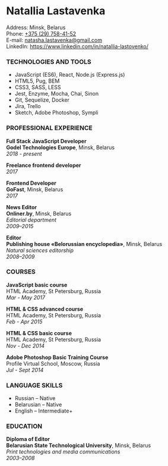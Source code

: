 <h1>Natallia Lastavenka</h1>
Address: Minsk, Belarus<br>
Phone: <a href="tel:+375297584152">+375 (29) 758-41-52</a><br>
E-mail: <a href="mailto:natasha.lastavenka@gmail.com">natasha.lastavenka@gmail.com</a><br>
LinkedIn: <a href="https://www.linkedin.com/in/natallia-lastovenko/">https://www.linkedin.com/in/natallia-lastovenko/</a>

<h3>TECHNOLOGIES AND TOOLS</h3>
<ul>
  <li>JavaScript (ES6), React, Node.js (Express.js)</li>
  <li>HTML5, Pug, BEM</li>
  <li>CSS3, SASS, LESS</li>
  <li>Jest, Enzyme, Mocha, Chai, Sinon</li>
  <li>Git, Sequelize, Docker</li>
  <li>Jira, Trello</li>
  <li>Sketch, Adobe Photoshop, Sympli</li>
</ul>

<h3>PROFESSIONAL EXPERIENCE</h3>
<p><strong>Full Stack JavaScript Developer</strong><br>
  <strong>Godel Technologies Europe</strong>, Minsk, Belarus<br>
  <em>2018 - present</em>
</p>
<p><strong>Freelance frontend developer</strong><br>
  <em>2017</em>
</p>
<p><strong>Frontend Developer</strong><br>
  <strong>GoFast</strong>, Minsk, Belarus<br>
  <em>2017</em>
</p>
<p><strong>News Editor</strong><br>
  <strong>Onliner.by</strong>, Minsk, Belarus<br>
  <em>Editorial department</em><br>
  <em>2009–2015</em>
</p>
<p><strong>Editor</strong><br>
  <strong>Publishing house «Belorussian encyclopedia»</strong>, Minsk, Belarus<br>
  <em>Natural sciences editorship</em><br>
  <em>2008–2009</em>
</p>

<h3>COURSES</h3>
<p><strong>JavaScript basic course</strong><br>
  HTML Academy, St Petersburg, Russia<br>
  <em>Mar - May 2017</em>
</p>
<p><strong>HTML &#38; CSS advanced course</strong><br>
  HTML Academy, St Petersburg, Russia<br>
  <em>Feb - Apr 2015</em>
</p>
<p><strong>HTML &#38; CSS basic course</strong><br>
  HTML Academy, St Petersburg, Russia<br>
  <em>Nov - Dec 2014</em>
</p>
<p><strong>Adobe Photoshop Basic Training Course</strong><br>
  Profile Virtual School, Moscow, Russia<br>
  <em>Jul - Sept 2014</em>
</p>

<h3>LANGUAGE SKILLS</h3>
<ul>
  <li>Russian – Native</li>
  <li>Belarusian – Native</li>
  <li>English – Intermediate+</li>
</ul>

<h3>EDUCATION</h3>
<p><strong>Diploma of Editor</strong><br>
  <strong>Belarusian State Technological University</strong>, Minsk, Belarus<br>
  <em>Print technologies and media communications</em><br>
  <em>2003–2008</em>
</p>

